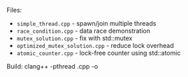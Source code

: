 Files:
- `simple_thread.cpp` - spawn/join multiple threads
- `race_condition.cpp` - data race demonstration
- `mutex_solution.cpp` - fix with std::mutex
- `optimized_mutex_solution.cpp` - reduce lock overhead
- `atomic_counter.cpp` - lock-free counter using std::atomic

Build:
  clang++ -pthread <file>.cpp -o <binary>
